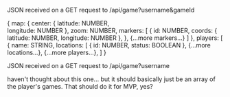JSON received on a GET request to /api/game?username&gameId

 {
  map: { 
    center: { 
      latitude: NUMBER,   
      longitude: NUMBER 
    }, 
    zoom: NUMBER,
    markers: [
      {
        id: NUMBER,
        coords: {
          latitude: NUMBER,
          longitude: NUMBER
        },
      },
      {...more markers...}
    ]
  },
  players: [ 
    {
      name: STRING, 
      locations: [
        {
          id: NUMBER, 
          status: BOOLEAN
        },
        {...more locations...}, 
    {...more players...},
  ]
}


JSON received on a GET request to /api/game?username

haven't thought about this one... but it should basically just be an array of the player's games. That should do it for MVP, yes?

